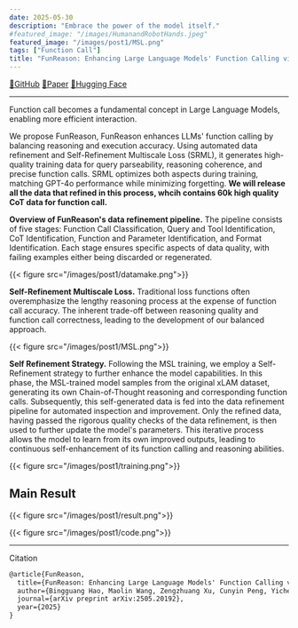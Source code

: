 ```yaml
---
date: 2025-05-30
description: "Embrace the power of the model itself."
#featured_image: "/images/HumanandRobotHands.jpeg"
featured_image: "/images/post1/MSL.png"
tags: ["Function Call"]
title: "FunReason: Enhancing Large Language Models' Function Calling via Self-Refinement Multiscale Loss and Automated Data Refinement"
---
```

[📖GitHub](https://github.com/BingguangHao/FunReason/)         [📑Paper](https://arxiv.org/pdf/2505.20192)         [🤗Hugging Face](https://huggingface.co/Bingguang/FunReason)

---

Function call becomes a fundamental concept in Large Language Models, enabling more efficient interaction.

We propose FunReason, FunReason enhances LLMs' function calling by balancing reasoning and execution accuracy. Using automated data refinement and Self-Refinement Multiscale Loss (SRML), it generates high-quality training data for query parseability, reasoning coherence, and precise function calls. SRML optimizes both aspects during training, matching GPT-4o performance while minimizing forgetting. **We will release all the data that refined in this process, whcih contains 60k high quality CoT data for function call.**

**Overview of FunReason's data refinement pipeline.** The pipeline consists of five stages: Function Call Classification, Query and Tool Identification, CoT Identification, Function and Parameter Identification, and Format Identification. Each stage ensures specific aspects of data quality, with failing examples either being discarded or regenerated.

{{< figure src="/images/post1/datamake.png">}}

**Self-Refinement Multiscale Loss.** Traditional loss functions often overemphasize the lengthy reasoning process at the expense of function call accuracy. The inherent trade-off between reasoning quality and function call correctness, leading to the development of our balanced approach.

{{< figure src="/images/post1/MSL.png">}}

**Self Refinement Strategy.** Following the MSL training, we employ a Self-Refinement strategy to further enhance the model capabilities. In this phase, the MSL-trained model samples from the original xLAM dataset, generating its own Chain-of-Thought reasoning and corresponding function calls. Subsequently, this self-generated data is fed into the data refinement pipeline for automated inspection and improvement. Only the refined data, having passed the rigorous quality checks of the data refinement, is then used to further update the model's parameters. This iterative process allows the model to learn from its own improved outputs, leading to continuous self-enhancement of its function calling and reasoning abilities.

{{< figure src="/images/post1/training.png">}}

## Main Result

{{< figure src="/images/post1/result.png">}}

{{< figure src="/images/post1/code.png">}}

---

Citation

```md
@article{FunReason,
  title={FunReason: Enhancing Large Language Models' Function Calling via Self-Refinement Multiscale Loss and Automated Data Refinement},
  author={Bingguang Hao, Maolin Wang, Zengzhuang Xu, Cunyin Peng, Yicheng Chen, Xiangyu Zhao, Jinjie Gu, Chenyi Zhuang},
  journal={arXiv preprint arXiv:2505.20192},
  year={2025}
}
```
